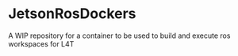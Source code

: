 # JetsonRosDockers
A WIP repository for a container to be used to build and execute ros workspaces for L4T
